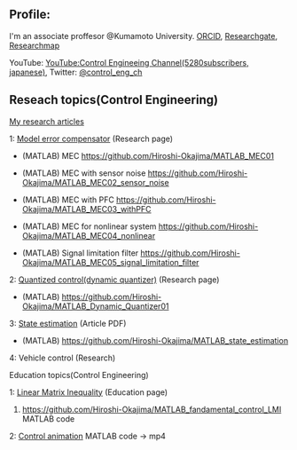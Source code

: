 ## Profile:

I'm an associate proffesor @Kumamoto University. [ORCID](https://orcid.org/0000-0001-7621-7482), [Researchgate](https://www.researchgate.net/profile/Hiroshi-Okajima), [Researchmap](https://researchmap.jp/read0203288?lang=en)

YouTube: [YouTube:Control Engineeing Channel(5280subscribers, japanese)](https://www.youtube.com/c/ControlEngineeringChannel/videos), Twitter: [@control_eng_ch](https://twitter.com/control_eng_ch)

## Reseach topics(Control Engineering) 

[My research articles](https://sites.google.com/view/hiroshi-okajima/profile/research-achievements)

1: [Model error compensator](https://sites.google.com/view/hiroshi-okajima/model-error-compensator) (Research page)

  - (MATLAB) MEC https://github.com/Hiroshi-Okajima/MATLAB_MEC01
  
  - (MATLAB) MEC with sensor noise https://github.com/Hiroshi-Okajima/MATLAB_MEC02_sensor_noise
  
  - (MATLAB) MEC with PFC https://github.com/Hiroshi-Okajima/MATLAB_MEC03_withPFC
  
  - (MATLAB) MEC for nonlinear system https://github.com/Hiroshi-Okajima/MATLAB_MEC04_nonlinear
  
  - (MATLAB) Signal limitation filter https://github.com/Hiroshi-Okajima/MATLAB_MEC05_signal_limitation_filter

2: [Quantized control(dynamic quantizer)](https://sites.google.com/view/hiroshi-okajima/dynamic-quantizer) (Research page)

  - (MATLAB) https://github.com/Hiroshi-Okajima/MATLAB_Dynamic_Quantizer01

3: [State estimation](https://www.tandfonline.com/doi/full/10.1080/18824889.2021.1985702) (Article PDF)

  - (MATLAB) https://github.com/Hiroshi-Okajima/MATLAB_state_estimation 

4: Vehicle control (Research)

Education topics(Control Engineering)

1: [Linear Matrix Inequality](https://sites.google.com/view/hiroshi-okajima/linear-matrix-inequality) (Education page)

   1. https://github.com/Hiroshi-Okajima/MATLAB_fandamental_control_LMI MATLAB code

2: [Control animation](https://github.com/Hiroshi-Okajima/MATLAB_animation) MATLAB code -> mp4
